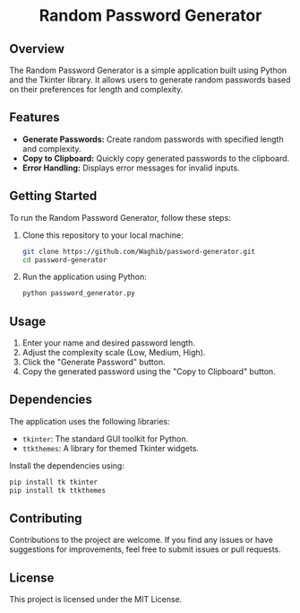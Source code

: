 # <p align="center">Random Password Generator</p>

## Overview

The Random Password Generator is a simple application built using Python and the Tkinter library. It allows users to generate random passwords based on their preferences for length and complexity.

## Features

- **Generate Passwords:** Create random passwords with specified length and complexity.
- **Copy to Clipboard:** Quickly copy generated passwords to the clipboard.
- **Error Handling:** Displays error messages for invalid inputs.

## Getting Started

To run the Random Password Generator, follow these steps:

1. Clone this repository to your local machine:
    ```bash
    git clone https://github.com/Waghib/password-generator.git
    cd password-generator
    ```

2. Run the application using Python:
    ```bash
    python password_generator.py
    ```

## Usage

1. Enter your name and desired password length.
2. Adjust the complexity scale (Low, Medium, High).
3. Click the "Generate Password" button.
4. Copy the generated password using the "Copy to Clipboard" button.

## Dependencies

The application uses the following libraries:

- `tkinter`: The standard GUI toolkit for Python.
- `ttkthemes`: A library for themed Tkinter widgets.

Install the dependencies using:

```bash
pip install tk tkinter
pip install tk ttkthemes
```

## Contributing

Contributions to the project are welcome. If you find any issues or have suggestions for improvements, feel free to submit issues or pull requests.

## License
This project is licensed under the MIT License.

